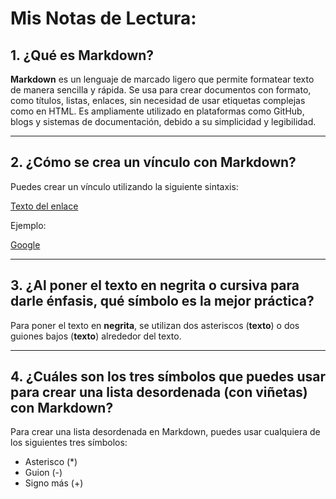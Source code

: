 # Mis Notas de Lectura:

## 1. ¿Qué es Markdown?

**Markdown** es un lenguaje de marcado ligero que permite formatear texto de manera sencilla y rápida. Se usa para crear documentos con formato, como títulos, listas, enlaces, sin necesidad de usar etiquetas complejas como en HTML. Es ampliamente utilizado en plataformas como GitHub, blogs y sistemas de documentación, debido a su simplicidad y legibilidad.

---

## 2. ¿Cómo se crea un vínculo con Markdown?

Puedes crear un vínculo utilizando la siguiente sintaxis:


[Texto del enlace](URL)

Ejemplo:

[Google](https://www.google.com)

---

## 3. ¿Al poner el texto en negrita o cursiva para darle énfasis, qué símbolo es la mejor práctica?

Para poner el texto en **negrita**, se utilizan dos asteriscos (**texto**) o dos guiones bajos (__texto__) alrededor del texto.

---

## 4. ¿Cuáles son los tres símbolos que puedes usar para crear una lista desordenada (con viñetas) con Markdown?

Para crear una lista desordenada en Markdown, puedes usar cualquiera de los siguientes tres símbolos:

- Asterisco (*)
- Guion (-)
- Signo más (+)
